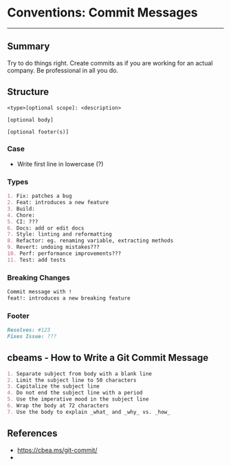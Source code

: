 # Conventions: Commit Messages
___
## Summary
Try to do things right. Create commits as if you are working for an actual company. Be professional in all you do.

## Structure

```text
<type>[optional scope]: <description>

[optional body]

[optional footer(s)]
```

### Case
- Write first line in lowercase (?)

### Types
```md
1. Fix: patches a bug
2. Feat: introduces a new feature
3. Build: 
4. Chore: 
5. CI: ???
6. Docs: add or edit docs
7. Style: linting and reformatting
8. Refactor: eg. renaming variable, extracting methods
9. Revert: undoing mistakes???
10. Perf: performance improvements???
11. Test: add tests
```

### Breaking Changes
```md
Commit message with !
feat!: introduces a new breaking feature
```

### Footer
```md
Resolves: #123
Fixes Issue: ???
```

## cbeams - How to Write a Git Commit Message
```md
1. Separate subject from body with a blank line
2. Limit the subject line to 50 characters
3. Capitalize the subject line
4. Do not end the subject line with a period
5. Use the imperative mood in the subject line
6. Wrap the body at 72 characters
7. Use the body to explain _what_ and _why_ vs. _how_
```

## References
- https://cbea.ms/git-commit/
- 
